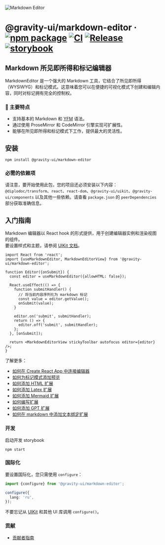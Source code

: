 ![Markdown Editor](https://github.com/user-attachments/assets/0b4e5f65-54cf-475f-9c68-557a4e9edb46)

# @gravity-ui/markdown-editor &middot; [![npm package](https://img.shields.io/npm/v/@gravity-ui/markdown-editor)](https://www.npmjs.com/package/@gravity-ui/markdown-editor) [![CI](https://img.shields.io/github/actions/workflow/status/gravity-ui/markdown-editor/ci.yml?branch=main&label=CI)](https://github.com/gravity-ui/markdown-editor/actions/workflows/ci.yml?query=branch:main) [![Release](https://img.shields.io/github/actions/workflow/status/gravity-ui/markdown-editor/release.yml?branch=main&label=Release)](https://github.com/gravity-ui/markdown-editor/actions/workflows/release.yml?query=branch:main) [![storybook](https://img.shields.io/badge/Storybook-deployed-ff4685)](https://preview.gravity-ui.com/md-editor/)

## Markdown 所见即所得和标记编辑器

MarkdownEditor 是一个强大的 Markdown 工具，它结合了所见即所得（WYSIWYG）和标记模式。这意味着您可以在便捷的可视化模式下创建和编辑内容，同时对标记拥有完全的控制权。

### 🔧 主要特点

- 支持基本的 Markdown 和 [YFM](https://ydocs.tech) 语法。
- 通过使用 ProseMirror 和 CodeMirror 引擎实现可扩展性。
- 能够在所见即所得和标记模式下工作，提供最大的灵活性。

## 安装

```shell
npm install @gravity-ui/markdown-editor
```

### 必需的依赖项

请注意，要开始使用此包，您的项目还必须安装以下内容：`@diplodoc/transform`、`react`、`react-dom`、`@gravity-ui/uikit`、`@gravity-ui/components` 以及其他一些依赖。请查看 `package.json` 的 `peerDependencies` 部分获取准确信息。

## 入门指南

Markdown 编辑器以 React hook 的形式提供，用于创建编辑器实例和渲染视图的组件。\
要设置样式和主题，请参阅 [UIKit 文档](https://github.com/gravity-ui/uikit?tab=readme-ov-file#styles)。

```tsx
import React from 'react';
import {useMarkdownEditor, MarkdownEditorView} from '@gravity-ui/markdown-editor';

function Editor({onSubmit}) {
  const editor = useMarkdownEditor({allowHTML: false});

  React.useEffect(() => {
    function submitHandler() {
      // 将当前内容序列化为 markdown 标记
      const value = editor.getValue();
      onSubmit(value);
    }

    editor.on('submit', submitHandler);
    return () => {
      editor.off('submit', submitHandler);
    };
  }, [onSubmit]);

  return <MarkdownEditorView stickyToolbar autofocus editor={editor} />;
}
```

了解更多：

- [如何在 Create React App 中连接编辑器](https://preview.gravity-ui.com/md-editor/?path=/docs/docs-getting-started-create-react-app--docs)
- [如何为标记模式添加预览](https://preview.gravity-ui.com/md-editor/?path=/docs/docs-getting-started-preview--docs)
- [如何添加 HTML 扩展](https://preview.gravity-ui.com/md-editor/?path=/docs/docs-extensions-html-block--docs)
- [如何添加 Latex 扩展](https://preview.gravity-ui.com/md-editor/?path=/docs/docs-extensions-latex-extension--docs)
- [如何添加 Mermaid 扩展](https://preview.gravity-ui.com/md-editor/?path=/docs/docs-extensions-mermaid-extension--docs)
- [如何编写扩展](https://preview.gravity-ui.com/md-editor/?path=/docs/docs-develop-extension-creation--docs)
- [如何添加 GPT 扩展](https://preview.gravity-ui.com/md-editor/?path=/docs/docs-extensions-gpt--docs)
- [如何在 markdown 中添加文本绑定扩展](https://preview.gravity-ui.com/md-editor/?path=/docs/docs-develop-extension-with-popup--docs)

### 开发

启动开发 storybook

```shell
npm start
```

### 国际化

要设置国际化，您只需使用 `configure`：

```typescript
import {configure} from '@gravity-ui/markdown-editor';

configure({
  lang: 'ru',
});
```

不要忘记从 [UIKit](https://github.com/gravity-ui/uikit?tab=readme-ov-file#i18n) 和其他 UI 库调用 `configure()`。

### 贡献

- [贡献者指南](https://preview.gravity-ui.com/md-editor/?path=/docs/docs-contributing--docs)
